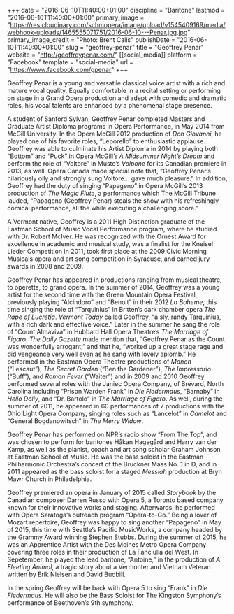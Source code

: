 +++
date = "2016-06-10T11:40:00+01:00"
discipline = "Baritone"
lastmod = "2016-06-10T11:40:00+01:00"
primary_image = "https://res.cloudinary.com/schmopera/image/upload/v1545409169/media/webhook-uploads/1465555071751/2016-06-10---Penar.jpg.jpg"
primary_image_credit = "Photo: Brent Calis"
publishDate = "2016-06-10T11:40:00+01:00"
slug = "geoffrey-penar"
title = "Geoffrey Penar"
website = "http://geoffreypenar.com/"
[[social_media]]
platform = "Facebook"
template = "social-media"
url = "https://www.facebook.com/gpenar"
+++

Geoffrey Penar is a young and versatile classical voice artist with a rich and mature vocal quality. Equally comfortable in a recital setting or performing on stage in a Grand Opera production and adept with comedic and dramatic roles, his vocal talents are enhanced by a phenomenal stage presence.

A student of Sanford Sylvan, Geoffrey Penar completed Masters and Graduate Artist Diploma programs in Opera Performance, in May 2014 from McGill University. In the Opera McGill 2012 production of *Don Giovanni*, he played one of his favorite roles, “Leporello” to enthusiastic applause. Geoffrey was able to culminate his Artist Diploma in 2014 by playing both “Bottom” and “Puck” in Opera McGill’s *A Midsummer Night’s Dream* and perform the role of “Voltore” in Musto’s *Volpone* for its Canadian premiere in 2013, as well. Opera Canada made special note that, “Geoffrey Penar’s hilariously oily and strongly sung Voltore… gave much pleasure.” In addition, Geoffrey had the duty of singing “Papageno” in Opera McGill’s 2013 production of *The Magic Flute*, a performance which The McGill Tribune lauded, “Papageno (Geoffrey Penar) steals the show with his refreshingly comical performance, all the while executing a challenging score.”

A Vermont native, Geoffrey is a 2011 High Distinction graduate of the Eastman School of Music Vocal Performance program, where he studied with Dr. Robert McIver. He was recognized with the Ornest Award for excellence in academic and musical study, was a finalist for the Kneisel Lieder Competition in 2011, took first place at the 2009 Civic Morning Musicals opera and art song competition in Syracuse, and earned jury awards in 2008 and 2009.

Geoffrey Penar has appeared in productions ranging from musical theatre, to operetta, to grand opera. In the summer of 2014, Geoffrey was a young artist for the second time with the Green Mountain Opera Festival, previously playing “Alcindoro” and “Benoit” in their 2012 *La Boheme*, this time singing the role of “Tarquinius” in Britten’s dark chamber opera *The Rape of Lucretia*. *Vermont Today* called Geoffrey, “a sly, randy Tarquinius, with a rich dark and effective voice.” Later in the summer he sang the role of “Count Almaviva” in Hubbard Hall Opera Theatre’s *The Marriage of Figaro*. *The Daily Gazette* made mention that, “Geoffrey Penar as the Count was wonderfully arrogant,” and that he, “worked up a great stage rage and did vengeance very well even as he sang with lovely aplomb.” He performed in the Eastman Opera Theatre productions of *Manon* (“Lescaut”), *The Secret Garden* (“Ben the Gardener”), *The Impressario* (“Buff”), and *Roman Fever* (“Waiter”) and in 2009 and 2010 Geoffrey performed several roles with the Janiec Opera Company, of Brevard, North Carolina including “Prison Warden Frank” in *Die Fledermaus*, “Barnaby” in *Hello Dolly*, and “Dr. Bartolo” in *The Marriage of Figaro*. As well, during the summer of 2011, he appeared in 60 performances of 7 productions with the Ohio Light Opera Company, singing roles such as “Lancelot” in *Camelot* and “General Bogdanowitsch” in *The Merry Widow*.

Geoffrey Penar has performed on NPR’s radio show “From The Top”, and was chosen to perform for baritones Håkan Hagegård and Harry van der Kamp, as well as the pianist, coach and art song scholar Graham Johnson at Eastman School of Music. He was the bass soloist in the Eastman Philharmonic Orchestra’s concert of the Bruckner Mass No. 1 in D, and in 2011 appeared as the bass soloist for a staged *Messiah* production at Bryn Mawr Church in Philadelphia.

Geoffrey premiered an opera in January of 2015 called *Storybook* by the Canadian composer Darren Russo with Opera 5, a Toronto based company known for their innovative works and staging. Afterwards, he performed with Opera Saratoga’s outreach program “Opera-to-Go.” Being a lover of Mozart repertoire, Geoffrey was happy to sing another “Papageno” in May of 2015, this time with Seattle’s Pacific MusicWorks, a company headed by the Grammy Award winning Stephen Stubbs. During the summer of 2015, he was an Apprentice Artist with the Des Moines Metro Opera Company covering three roles in their production of La Fanciulla del West. In Sepetember, he played the lead baritone, “Antoine,” in the production of *A Fleeting Animal*, a tragic story about a Vermonter and Vietnam Veteran written by Erik Nielsen and David Budbill.

In the spring Geoffrey will be back with Opera 5 to sing “Frank” in *Die Fledermaus*. He will also be the Bass Soloist for The Kingston Symphony’s performance of Beethoven’s 9th symphony.
